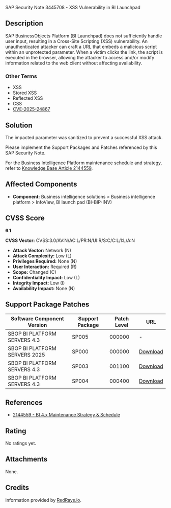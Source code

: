 SAP Security Note 3445708 - XSS Vulnerability in BI Launchpad

## Description

SAP BusinessObjects Platform (BI Launchpad) does not sufficiently handle user input, resulting in a Cross-Site Scripting (XSS) vulnerability. An unauthenticated attacker can craft a URL that embeds a malicious script within an unprotected parameter. When a victim clicks the link, the script is executed in the browser, allowing the attacker to access and/or modify information related to the web client without affecting availability.

### Other Terms

- XSS
- Stored XSS
- Reflected XSS
- CSS
- [CVE-2025-24867](https://www.cve.org/CVERecord/SearchResults?query=CVE-2025-24867)

## Solution

The impacted parameter was sanitized to prevent a successful XSS attack.

Please implement the Support Packages and Patches referenced by this SAP Security Note.

For the Business Intelligence Platform maintenance schedule and strategy, refer to [Knowledge Base Article 2144559](https://me.sap.com/notes/2144559).

## Affected Components

- **Component:** Business intelligence solutions > Business intelligence platform > InfoView, BI launch pad (BI-BIP-INV)

## CVSS Score

**6.1**

**CVSS Vector:** CVSS:3.0/AV:N/AC:L/PR:N/UI:R/S:C/C:L/I:L/A:N

- **Attack Vector:** Network (N)
- **Attack Complexity:** Low (L)
- **Privileges Required:** None (N)
- **User Interaction:** Required (R)
- **Scope:** Changed (C)
- **Confidentiality Impact:** Low (L)
- **Integrity Impact:** Low (I)
- **Availability Impact:** None (N)

## Support Package Patches

| Software Component Version       | Support Package | Patch Level | URL                                                                                                                                                                  |
|----------------------------------|------------------|-------------|----------------------------------------------------------------------------------------------------------------------------------------------------------------------|
| SBOP BI PLATFORM SERVERS 4.3      | SP005            | 000000      | -                                                                                                                                                                    |
| SBOP BI PLATFORM SERVERS 2025     | SP000            | 000000      | [Download](https://me.sap.com/softwarecenter/template/products/_APP=00200682500000001943&_EVENT=DISPHIER&HEADER=Y&FUNCTIONBAR=N&EVENT=TREE&NE=NAVIGATE&ENR=73555000100200019281&V=MAINT) |
| SBOP BI PLATFORM SERVERS 4.3      | SP003            | 001100      | [Download](https://me.sap.com/softwarecenter/template/products/_APP=00200682500000001943&_EVENT=DISPHIER&HEADER=Y&FUNCTIONBAR=N&EVENT=TREE&NE=NAVIGATE&ENR=73555000100200006622&V=MAINT) |
| SBOP BI PLATFORM SERVERS 4.3      | SP004            | 000400      | [Download](https://me.sap.com/softwarecenter/template/products/_APP=00200682500000001943&_EVENT=DISPHIER&HEADER=Y&FUNCTIONBAR=N&EVENT=TREE&NE=NAVIGATE&ENR=73555000100200006622&V=MAINT) |

## References

- [2144559 - BI 4.x Maintenance Strategy & Schedule](https://me.sap.com/notes/2144559)

## Rating

No ratings yet.

## Attachments

None.

## Credits

Information provided by [RedRays.io](https://redrays.io).
